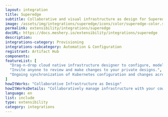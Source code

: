 ```yaml
---
layout: integration
title: Superedge
subtitle: Collaborative and visual infrastructure as design for Superedge
image: /assets/img/integrations/superedge/icons/color/superedge-color.svg
permalink: extensibility/integrations/superedge
docURL: https://docs.meshery.io/extensibility/integrations/superedge
description: 
integrations-category: Provisioning
integrations-subcategory: Automation & Configuration
registrant: Artifact Hub
components: 
featureList: [
  "Drag-n-drop cloud native infrastructure designer to configure, model, and deploy your workloads.",
  "Invite anyone to review and make changes to your private designs.",
  "Ongoing synchronization of Kubernetes configuration and changes across any number of clusters."
]
howItWorks: "Collaborative Infrastructure as Design"
howItWorksDetails: "Collaboratively manage infrastructure with your coworkers synchronously sharing the same designs."
language: en
list: include
type: extensibility
category: integrations
---
```

